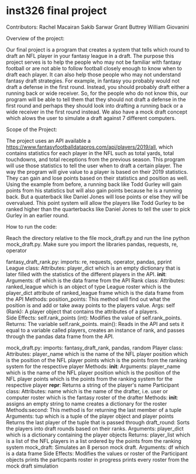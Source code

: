# inst326 final project
Contributors:
    Rachel Macairan
    Sakib Sarwar
    Grant Buttrey
    William Giovanini
    
Overview of the project: 

 Our final project is a program that creates a system that tells which round to draft an NFL player in your fantasy league in a draft. The purpose this project serves is to help the people who may not be familiar with fantasy football or are not able to follow football closely enough to know when to draft each player. It can also help those people who may not understand fantasy draft strategies. For example, in fantasy you probably would not draft a defense in the first round. Instead, you should probably draft either a running back or wide receiver. So, for the people who do not know this, our program will be able to tell them that they should not draft a defense in the first round and perhaps they should look into drafting a running back or a wide receiver in the first round instead. We also have a mock draft concept which alows the user to simulate a draft against 7 different computers.

Scope of the Project:

The project uses an API available a https://www.fantasyfootballdatapros.com/api/players/2019/all, which contains statistics for each player in the NFL such as total yards, total touchdowns, and total receptions from the previous season. This program will use those statistics to tell the user when to draft a certain player. The way the program will give value to a player is based on their 2019 statistics. They can gain and lose points based on their statistics and position as well. Using the example from before, a running back like Todd Gurley will gain points from his statistics but will also gain points because he is a running back. But a quaterback like Daniel Jones will lose points or else they will be overvalued. This point system will allow the players like Todd Gurley to be ranked higher than the quarterbacks like Daniel Jones to tell the user to pick Gurley in an earlier round.

How to run the code:

Reach the directory relative to the file mock_draft.py and run the line python mock_draft.py.
Make sure you import the libraries pandas, requests, re, operator 

fantasy_draft_rank.py:
imports: re, requests, operator, pandas, pprint
League class:
            Attributes: player_dict which is an empty dictionary that is later filled with the statistics of the different players in the API.
            __init__: 
                    Arguments: df which is the data frame from the API
Rank class:
            Attributes: ranked_league which is an object of type League
                        roster which is the player_dict attribute of ranked_league
                        frame which is the data frame from the API
            Methods:
                    position_points: This method will find out what the position is 
                                    and add or take away points to the players value.
                                    Args:
                                        self (Rank): A player object that contains the attributes of a players.        
                                    Side Effects:
                                        self.rank_points (int): Modifies the value of self.rank_points.           
                                    Returns:
                                        The variable self.rank_points.
main(): Reads in the API and sets it equal to a variable called players, creates an instance of rank, and passes through the pandas data frame from the API.

mock_draft.py:
imports: fantasy_draft_rank, pandas, random
Player class: 
            Attributes: player_name which is the name of the NFL player
                        position which is the position of the NFL player
                        points which is the points from the ranking system for the respective player
            Methods: __init__:
                            Arguments: player_name which is the name of the NFL player
                                        position which is the position of the NFL player
                                        points which is the points from the ranking system for the respective player
                    __repr__:
                            Returns a string of the player's name
Participant class:
            Attributes: name which is the name of the drafter, i.e. user or computer
                        roster which is the fantasy roster of the drafter
            Methods: __init__:
                        assigns an empty string to name
                        creates a dictionary for the roster
Methods:second:
            This method is for returning the last member of a tuple
            Arguments: tup which is a tuple of the player object and player points
            Returns the last player of the tuple that is passed through
        draft_round:
            Sorts the players into draft rounds based on their ranks.
            Arguments: player_dict which is a dictionary containing the player objects
            Returns: player_list which is a list of the NFL players in a list ordered by the points from the ranking system
        mock_draft:
            Simulates an 8 person mock draft.
            Arguments: df which is a data frame
            Side Effects: Modifies the values or roster of the Participant objects
                          prints the particpants roster in progress
                          prints every roster from the mock draft simulation



